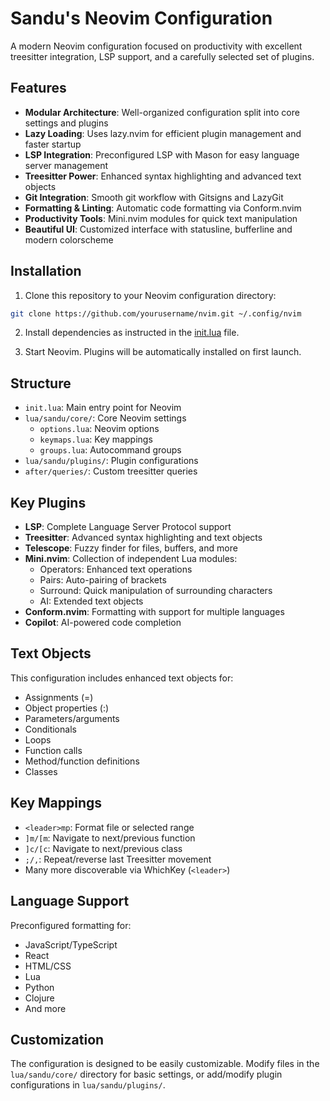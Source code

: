 # Sandu's Neovim Configuration

A modern Neovim configuration focused on productivity with excellent treesitter integration, LSP support, and a carefully selected set of plugins.

## Features

- **Modular Architecture**: Well-organized configuration split into core settings and plugins
- **Lazy Loading**: Uses lazy.nvim for efficient plugin management and faster startup
- **LSP Integration**: Preconfigured LSP with Mason for easy language server management
- **Treesitter Power**: Enhanced syntax highlighting and advanced text objects
- **Git Integration**: Smooth git workflow with Gitsigns and LazyGit
- **Formatting & Linting**: Automatic code formatting via Conform.nvim
- **Productivity Tools**: Mini.nvim modules for quick text manipulation
- **Beautiful UI**: Customized interface with statusline, bufferline and modern colorscheme

## Installation

1. Clone this repository to your Neovim configuration directory:

```bash
git clone https://github.com/yourusername/nvim.git ~/.config/nvim
```

2. Install dependencies as instructed in the [init.lua](./lua/sandu/core/init.lua) file.

3. Start Neovim. Plugins will be automatically installed on first launch.

## Structure

- `init.lua`: Main entry point for Neovim
- `lua/sandu/core/`: Core Neovim settings
  - `options.lua`: Neovim options
  - `keymaps.lua`: Key mappings
  - `groups.lua`: Autocommand groups
- `lua/sandu/plugins/`: Plugin configurations
- `after/queries/`: Custom treesitter queries

## Key Plugins

- **LSP**: Complete Language Server Protocol support
- **Treesitter**: Advanced syntax highlighting and text objects
- **Telescope**: Fuzzy finder for files, buffers, and more
- **Mini.nvim**: Collection of independent Lua modules:
  - Operators: Enhanced text operations
  - Pairs: Auto-pairing of brackets
  - Surround: Quick manipulation of surrounding characters
  - AI: Extended text objects
- **Conform.nvim**: Formatting with support for multiple languages
- **Copilot**: AI-powered code completion

## Text Objects

This configuration includes enhanced text objects for:

- Assignments (=)
- Object properties (:)
- Parameters/arguments
- Conditionals
- Loops
- Function calls
- Method/function definitions
- Classes

## Key Mappings

- `<leader>mp`: Format file or selected range
- `]m/[m`: Navigate to next/previous function
- `]c/[c`: Navigate to next/previous class
- `;/,`: Repeat/reverse last Treesitter movement
- Many more discoverable via WhichKey (`<leader>`)

## Language Support

Preconfigured formatting for:

- JavaScript/TypeScript
- React
- HTML/CSS
- Lua
- Python
- Clojure
- And more

## Customization

The configuration is designed to be easily customizable. Modify files in the `lua/sandu/core/` directory for basic settings, or add/modify plugin configurations in `lua/sandu/plugins/`.
